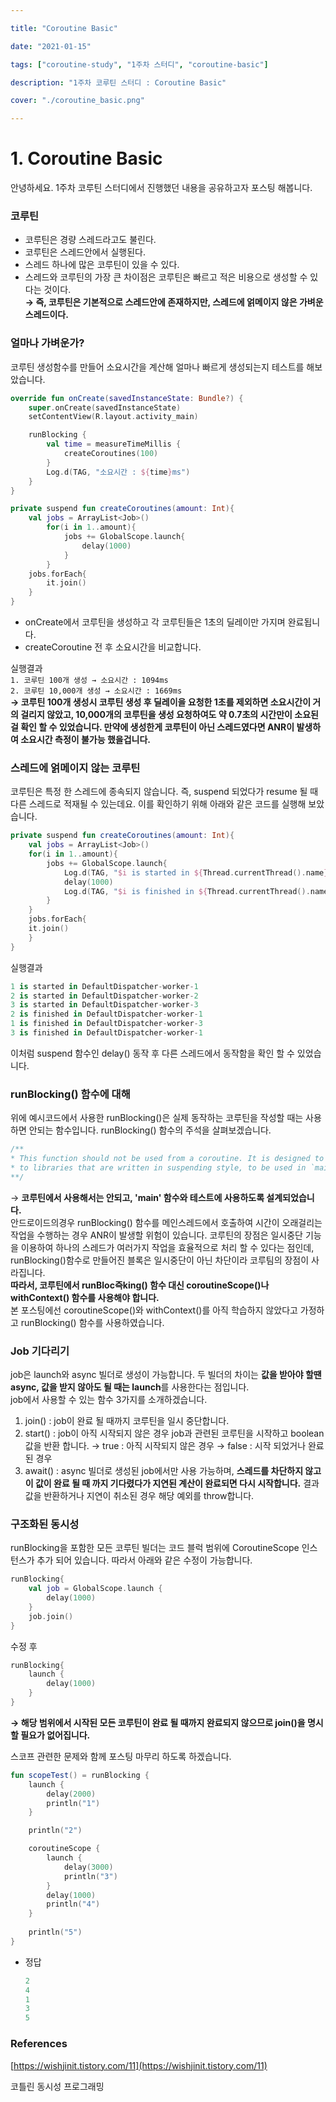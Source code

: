 ```yaml
---

title: "Coroutine Basic"

date: "2021-01-15"

tags: ["coroutine-study", "1주차 스터디", "coroutine-basic"]

description: "1주차 코루틴 스터디 : Coroutine Basic"

cover: "./coroutine_basic.png"

---
```


# 1. Coroutine Basic

안녕하세요. 1주차 코루틴 스터디에서 진행했던 내용을 공유하고자 포스팅 해봅니다.

### 코루틴
- 코루틴은 경량 스레드라고도 불린다.
- 코루틴은 스레드안에서 실행된다.
- 스레드 하나에 많은 코루틴이 있을 수 있다.
- 스레드와 코루틴의 가장 큰 차이점은 코루틴은 빠르고 적은 비용으로 생성할 수 있다는 것이다.  
**→ 즉, 코루틴은 기본적으로 스레드안에 존재하지만, 스레드에 얽메이지 않은 가벼운 스레드이다.**

### 얼마나 가벼운가?
코루틴 생성함수를 만들어 소요시간을 계산해 얼마나 빠르게 생성되는지 테스트를 해보았습니다.
```kotlin
override fun onCreate(savedInstanceState: Bundle?) {
	super.onCreate(savedInstanceState)
    setContentView(R.layout.activity_main)

    runBlocking {
        val time = measureTimeMillis {
            createCoroutines(100)
        }
        Log.d(TAG, "소요시간 : ${time}ms")
    }
}

private suspend fun createCoroutines(amount: Int){
	val jobs = ArrayList<Job>()
		for(i in 1..amount){
			jobs += GlobalScope.launch{
				delay(1000)
			}
		}
	jobs.forEach{
		it.join()
	}
}
```  
- onCreate에서 코루틴을 생성하고 각 코루틴들은 1초의 딜레이만 가지며 완료됩니다.
- createCoroutine 전 후 소요시간을 비교합니다.

실행결과  
`1. 코루틴 100개 생성 → 소요시간 : 1094ms`  
`2. 코루틴 10,000개 생성 → 소요시간 : 1669ms`  
**→ 코루틴 100개 생성시 코루틴 생성 후 딜레이을 요청한 1초를 제외하면 소요시간이 거의 걸리지 않았고, 10,000개의 코루틴을 생성 요청하여도 약 0.7초의 시간만이 소요된걸 확인 할 수 있었습니다. 만약에 생성한게 코루틴이 아닌 스레드였다면 ANR이 발생하여 소요시간 측정이 불가능 했을겁니다.**

### 스레드에 얽메이지 않는 코루틴
코루틴은 특정 한 스레드에 종속되지 않습니다. 즉, suspend 되었다가 resume 될 때 다른 스레드로 적재될 수 있는데요. 이를 확인하기 위해 아래와 같은 코드를 실행해 보았습니다.
```kotlin
private suspend fun createCoroutines(amount: Int){
	val jobs = ArrayList<Job>()
	for(i in 1..amount){
		jobs += GlobalScope.launch{
			Log.d(TAG, "$i is started in ${Thread.currentThread().name}")
			delay(1000)
			Log.d(TAG, "$i is finished in ${Thread.currentThread().name}")
		}
	}
	jobs.forEach{
	it.join()
	}
}
```

실행결과
```kotlin
1 is started in DefaultDispatcher-worker-1
2 is started in DefaultDispatcher-worker-2
3 is started in DefaultDispatcher-worker-3
2 is finished in DefaultDispatcher-worker-1
1 is finished in DefaultDispatcher-worker-3
3 is finished in DefaultDispatcher-worker-1
```
이처럼 suspend 함수인 delay() 동작 후 다른 스레드에서 동작함을 확인 할 수 있었습니다.

### runBlocking() 함수에 대해
위에 예시코드에서 사용한 runBlocking()은 실제 동작하는 코루틴을 작성할 때는 사용하면 안되는 함수입니다. runBlocking() 함수의 주석을 살펴보겠습니다.
```kotlin
/**
* This function should not be used from a coroutine. It is designed to bridge regular blocking code
* to libraries that are written in suspending style, to be used in `main` functions and in tests.
**/
```
→ **코루틴에서 사용해서는 안되고, 'main' 함수와 테스트에 사용하도록 설계되었습니다.**  
안드로이드의경우 runBlocking() 함수를 메인스레드에서 호출하여 시간이 오래걸리는 작업을 수행하는 경우 ANR이 발생할 위험이 있습니다. 코루틴의 장점은 일시중단 기능을 이용하여 하나의 스레드가 여러가지 작업을 효율적으로 처리 할 수 있다는 점인데, runBlocking()함수로 만들어진 블록은 일시중단이 아닌 차단이라 코루팀의 장점이 사라집니다.  
**따라서, 코루틴에서 runBloc즉king() 함수 대신 coroutineScope()나 withContext() 함수를 사용해야 합니다.**  
본 포스팅에선 coroutineScope()와 withContext()를 아직 학습하지 않았다고 가정하고 runBlocking() 함수를 사용하였습니다.

### Job 기다리기
job은 launch와 async 빌더로 생성이 가능합니다. 두 빌더의 차이는 **값을 받아야 할땐 async, 값을 받지 않아도 될 때는 launch**를 사용한다는 점입니다.  
job에서 사용할 수 있는 함수 3가지를 소개하겠습니다.
1. join() : job이 완료  될 때까지 코루틴을 일시 중단합니다.
2. start() : job이 아직 시작되지 않은 경우 job과 관련된 코루틴을 시작하고 boolean값을 반환 합니다.
→ true : 아직 시작되지 않은 경우
→ false : 시작 되었거나 완료된 경우
3. await() : async 빌더로 생성된 job에서만 사용 가능하며, **스레드를 차단하지 않고 이 값이 완료 될 때 까지 기다렸다가 지연된 계산이 완료되면 다시 시작합니다.** 결과 값을 반환하거나 지연이 취소된 경우 해당 예외를 throw합니다.

### 구조화된 동시성
runBlocking을 포함한 모든 코루틴 빌더는 코드 블럭 범위에 CoroutineScope 인스턴스가 추가 되어 있습니다.
따라서 아래와 같은 수정이 가능합니다.
```kotlin
runBlocking{
	val job = GlobalScope.launch {
		delay(1000)
	}
	job.join()
}
```

수정 후  
```kotlin
runBlocking{
	launch {
		delay(1000)
	}
}
```
**→ 해당 범위에서 시작된 모든 코루틴이 완료 될 때까지 완료되지 않으므로 join()을 명시할 필요가 없어집니다.**

스코프 관련한 문제와 함께 포스팅 마무리 하도록 하겠습니다.  
```kotlin
fun scopeTest() = runBlocking {
	launch {
		delay(2000)
		println("1")
	}

	println("2")

	coroutineScope {
		launch {
			delay(3000)
			println("3")
		}
		delay(1000)
		println("4")
	}
		
	println("5")
}
```

- 정답  
    ```kotlin
    2
    4
    1
    3
    5
    ```

### References

[https://wishjinit.tistory.com/11](https://wishjinit.tistory.com/11)

코틀린 동시성 프로그래밍